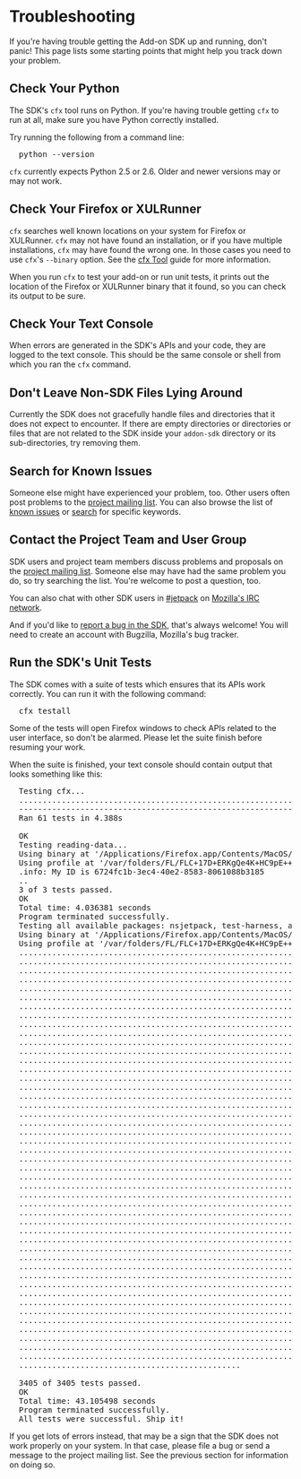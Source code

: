 <!-- This Source Code Form is subject to the terms of the Mozilla Public
   - License, v. 2.0. If a copy of the MPL was not distributed with this
   - file, You can obtain one at http://mozilla.org/MPL/2.0/. -->

# Troubleshooting #

If you're having trouble getting the Add-on SDK up and running, don't panic!
This page lists some starting points that might help you track down your
problem.


Check Your Python
-----------------

The SDK's `cfx` tool runs on Python.  If you're having trouble getting `cfx` to
run at all, make sure you have Python correctly installed.

Try running the following from a command line:

<pre>
  python --version
</pre>

`cfx` currently expects Python 2.5 or 2.6.  Older and newer versions may or may
not work.


Check Your Firefox or XULRunner
-------------------------------

`cfx` searches well known locations on your system for Firefox or XULRunner.
`cfx` may not have found an installation, or if you have multiple installations,
`cfx` may have found the wrong one.  In those cases you need to use `cfx`'s
`--binary` option.  See the [cfx Tool][] guide for more information.

When you run `cfx` to test your add-on or run unit tests, it prints out the
location of the Firefox or XULRunner binary that it found, so you can check its
output to be sure.

[cfx Tool]: dev-guide/cfx-tool.html


Check Your Text Console
-----------------------

When errors are generated in the SDK's APIs and your code, they are logged to
the text console.  This should be the same console or shell from which you ran
the `cfx` command.


Don't Leave Non-SDK Files Lying Around
------------------------------------------

Currently the SDK does not gracefully handle files and directories that it does
not expect to encounter.  If there are empty directories or directories or files
that are not related to the SDK inside your `addon-sdk` directory or its
sub-directories, try removing them.


Search for Known Issues
-----------------------

Someone else might have experienced your problem, too.  Other users often post
problems to the [project mailing list][jetpack-list].  You can also browse the
list of [known issues][bugzilla-known] or [search][bugzilla-search] for
specific keywords.

[bugzilla-known]: https://bugzilla.mozilla.org/buglist.cgi?order=Bug%20Number&resolution=---&resolution=DUPLICATE&query_format=advanced&product=Add-on%20SDK

[bugzilla-search]: https://bugzilla.mozilla.org/query.cgi?format=advanced&product=Add-on%20SDK


Contact the Project Team and User Group
---------------------------------------

SDK users and project team members discuss problems and proposals on the
[project mailing list][jetpack-list].  Someone else may have had the same
problem you do, so try searching the list.
You're welcome to post a question, too.

You can also chat with other SDK users in [#jetpack][#jetpack] on
[Mozilla's IRC network][IRC].

And if you'd like to [report a bug in the SDK][bugzilla-report], that's always
welcome!  You will need to create an account with Bugzilla, Mozilla's bug
tracker.

[jetpack-list]: http://groups.google.com/group/mozilla-labs-jetpack/topics

[#jetpack]:http://mibbit.com/?channel=%23jetpack&server=irc.mozilla.org

[IRC]: http://irc.mozilla.org/

[bugzilla-report]: https://bugzilla.mozilla.org/enter_bug.cgi?product=Add-on%20SDK&component=General


Run the SDK's Unit Tests
------------------------

The SDK comes with a suite of tests which ensures that its APIs work correctly.
You can run it with the following command:

<pre>
  cfx testall
</pre>

Some of the tests will open Firefox windows to check APIs related to the user
interface, so don't be alarmed.  Please let the suite finish before resuming
your work.

When the suite is finished, your text console should contain output that looks
something like this:

<pre>
  Testing cfx...
  .............................................................
  ----------------------------------------------------------------------
  Ran 61 tests in 4.388s

  OK
  Testing reading-data...
  Using binary at '/Applications/Firefox.app/Contents/MacOS/firefox-bin'.
  Using profile at '/var/folders/FL/FLC+17D+ERKgQe4K+HC9pE+++TI/-Tmp-/tmpu26K_5.mozrunner'.
  .info: My ID is 6724fc1b-3ec4-40e2-8583-8061088b3185
  ..
  3 of 3 tests passed.
  OK
  Total time: 4.036381 seconds
  Program terminated successfully.
  Testing all available packages: nsjetpack, test-harness, api-utils, development-mode.
  Using binary at '/Applications/Firefox.app/Contents/MacOS/firefox-bin'.
  Using profile at '/var/folders/FL/FLC+17D+ERKgQe4K+HC9pE+++TI/-Tmp-/tmp-dzeaA.mozrunner'.
  .........................................................................
  .........................................................................
  .........................................................................
  .........................................................................
  .........................................................................
  .........................................................................
  .........................................................................
  .........................................................................
  .........................................................................
  .........................................................................
  .........................................................................
  .........................................................................
  .........................................................................
  .........................................................................
  .........................................................................
  .........................................................................
  .........................................................................
  .........................................................................
  .........................................................................
  .........................................................................
  .........................................................................
  .........................................................................
  .........................................................................
  .........................................................................
  .........................................................................
  .........................................................................
  .........................................................................
  .........................................................................
  .........................................................................
  .........................................................................
  .........................................................................
  .........................................................................
  .........................................................................
  .........................................................................
  .........................................................................
  .........................................................................
  .........................................................................
  .........................................................................
  .........................................................................
  .........................................................................
  .........................................................................
  .........................................................................
  .........................................................................
  .........................................................................
  .........................................................................
  .........................................................................
  ...............................................

  3405 of 3405 tests passed.
  OK
  Total time: 43.105498 seconds
  Program terminated successfully.
  All tests were successful. Ship it!
</pre>

If you get lots of errors instead, that may be a sign that the SDK does not work
properly on your system.  In that case, please file a bug or send a message to
the project mailing list.  See the previous section for information on doing so.
